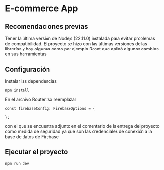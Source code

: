 # E-commerce App

## Recomendaciones previas

Tener la última versión de Nodejs (22.11.0) instalada para evitar problemas de compatibilidad. El proyecto se hizo con las últimas versiones de las librerías y hay algunas como por ejemplo React que aplicó algunos cambios en sus herramientas.

## Configuración

Instalar las dependencias

```bash
npm install
```

En el archivo Router.tsx reemplazar
```
const firebaseConfig: FirebaseOptions = {
  
};
```

con el que se encuentra adjunto en el comentario de la entrega del proyecto como medida de seguridad ya que son las credenciales de conexión a la base de datos de Firebase

## Ejecutar el proyecto

```bash
npm run dev
```
